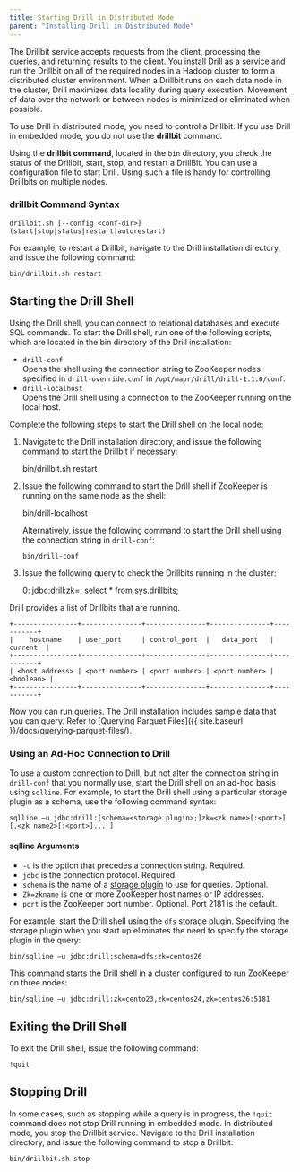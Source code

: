 ```yaml
---
title: Starting Drill in Distributed Mode
parent: "Installing Drill in Distributed Mode"
---
```


The Drillbit service accepts requests from the client, processing the queries, and returning results to the client. You install Drill as a service and run the Drillbit on all of the required nodes in a Hadoop cluster to form a distributed cluster environment. When a Drillbit runs on each data node in the cluster, Drill maximizes data locality during query execution. Movement of data over the network or between nodes is minimized or eliminated when possible.

To use Drill in distributed mode, you need to control a Drillbit. If you use Drill in embedded mode, you do not use the **drillbit** command. 

Using the **drillbit command**, located in the `bin` directory, you check the status of the Drillbit, start, stop, and restart a DrillBit. You can use a configuration file to start Drill. Using such a file is handy for controlling Drillbits on multiple nodes.

### drillbit Command Syntax

    drillbit.sh [--config <conf-dir>] (start|stop|status|restart|autorestart)

For example, to restart a Drillbit, navigate to the Drill installation directory, and issue the following command:

    bin/drillbit.sh restart

## Starting the Drill Shell
Using the Drill shell, you can connect to relational databases and execute SQL commands. To start the Drill shell, run one of the following scripts, which are located in the bin directory of the Drill installation:

* `drill-conf`  
  Opens the shell using the connection string to ZooKeeper nodes specified in `drill-override.conf` in `/opt/mapr/drill/drill-1.1.0/conf`.  
* `drill-localhost`  
  Opens the Drill shell using a connection to the ZooKeeper running on the local host.

Complete the following steps to start the Drill shell on the local node:

  1. Navigate to the Drill installation directory, and issue the following command to start the Drillbit if necessary:
  
        bin/drillbit.sh restart
  2. Issue the following command to start the Drill shell if ZooKeeper is running on the same node as the shell:
  
        bin/drill-localhost
     
     Alternatively, issue the following command to start the Drill shell using the connection string in `drill-conf`:

         bin/drill-conf

  3. Issue the following query to check the Drillbits running in the cluster:
  
        0: jdbc:drill:zk=<zk1host>:<port> select * from sys.drillbits;

Drill provides a list of Drillbits that are running.

    +----------------+---------------+---------------+---------------+-----------+
    |    hostname    | user_port     | control_port  |   data_port   |  current  |
    +----------------+---------------+---------------+---------------+-----------+
    | <host address> | <port number> | <port number> | <port number> | <boolean> |
    +----------------+---------------+---------------+---------------+-----------+

Now you can run queries. The Drill installation includes sample data
that you can query. Refer to [Querying Parquet Files]({{ site.baseurl }}/docs/querying-parquet-files/).

### Using an Ad-Hoc Connection to Drill
To use a custom connection to Drill, but not alter the connection string in `drill-conf` that you normally use, start the Drill shell on an ad-hoc basis using `sqlline`. For example, to start the Drill shell using a particular storage plugin as a schema, use the following command syntax: 

    sqlline –u jdbc:drill:[schema=<storage plugin>;]zk=<zk name>[:<port>][,<zk name2>[:<port>]... ]

#### sqlline Arguments 

* `-u` is the option that precedes a connection string. Required.  
* `jdbc` is the connection protocol. Required.  
* `schema` is the name of a [storage plugin]({{site.baseurl}}/docs/storage-plugin-registration) to use for queries. Optional.  
* `Zk=zkname` is one or more ZooKeeper host names or IP addresses.  
* `port` is the ZooKeeper port number. Optional. Port 2181 is the default.  

For example, start the Drill shell using the `dfs` storage plugin. Specifying the storage plugin when you start up eliminates the need to specify the storage plugin in the query:

    bin/sqlline –u jdbc:drill:schema=dfs;zk=centos26

This command starts the Drill shell in a cluster configured to run ZooKeeper on three nodes:

    bin/sqlline –u jdbc:drill:zk=cento23,zk=centos24,zk=centos26:5181

## Exiting the Drill Shell

To exit the Drill shell, issue the following command:

    !quit

## Stopping Drill

In some cases, such as stopping while a query is in progress, the `!quit` command does not stop Drill running in embedded mode. In distributed mode, you stop the Drillbit service. Navigate to the Drill installation directory, and issue the following command to stop a Drillbit:
  
    bin/drillbit.sh stop
